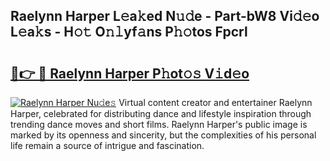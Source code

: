 ## Raelynn Harper L𝚎a𝚔ed N𝚞𝚍e - Part-bW8 Vi𝚍𝚎o L𝚎a𝚔s - H𝚘𝚝 O𝚗𝚕yf𝚊ns P𝚑𝚘tos Fpcrl

# <h2><a href="http://kfbimtg.oniu.top/?m=Raelynn+Harper">🔗👉 🔴 Raelynn Harper P𝚑ot𝚘𝚜 V𝚒d𝚎o</a></h2>

[![Raelynn Harper Nu𝚍e𝚜](https://i.imgur.com/0qMVB7G.gif)](http://kfbimtg.oniu.top/?m=Raelynn+Harper)
Virtual content creator and entertainer Raelynn Harper, celebrated for distributing dance and lifestyle inspiration through trending dance moves and short films. Raelynn Harper's public image is marked by its openness and sincerity, but the complexities of his personal life remain a source of intrigue and fascination.  
